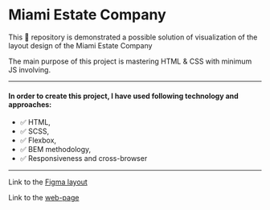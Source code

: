 # Miami Estate Company

This 📁 repository is demonstrated a possible solution of visualization of the layout design of the Miami Estate Company

The main purpose of this project is mastering HTML & CSS with minimum JS involving.

***

#### In order to create this project, I have used following technology and approaches:
- ✅ HTML,
- ✅ SCSS,
- ✅ Flexbox,
- ✅ BEM methodology,
- ✅ Responsiveness and cross-browser

***

Link to the [Figma layout](https://www.figma.com/file/aHd2rHMrnzDXhowLuIQjIyVQ/ThriveTalk-Landing-Page?node-id=0%3A1)

Link to the [web-page](https://Crystallord.github.io/Miami/)
